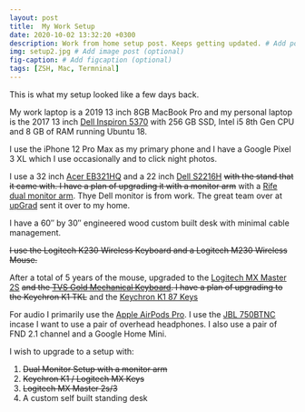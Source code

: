 ```yaml
---
layout: post
title:  My Work Setup 
date: 2020-10-02 13:32:20 +0300
description: Work from home setup post. Keeps getting updated. # Add post description (optional)
img: setup2.jpg # Add image post (optional)
fig-caption: # Add figcaption (optional)
tags: [ZSH, Mac, Termninal]
---
```

This is what my setup looked like a few days back.

My work laptop is a 2019 13 inch 8GB MacBook Pro and my personal laptop is the 2017 13 inch [Dell Inspiron 5370](https://www.dell.com/support/home/en-in/product-support/product/inspiron-13-5370-laptop/overview) with 256 GB SSD, Intel i5 8th Gen CPU and 8 GB of RAM running Ubuntu 18.

I use the iPhone 12 Pro Max as my primary phone and I have a Google Pixel 3 XL which I use occasionally and to click night photos.

I use a 32 inch [Acer EB321HQ](https://www.acer.com/ac/en/US/content/model/UM.JE1AA.C01) and a 22 inch [Dell S2216H](https://www.dell.com/ae/business/p/dell-s2216h-monitor/pd) ~~with the stand that it came with. I have a plan of upgrading it with a monitor arm~~ with a [Rife dual monitor arm](https://www.amazon.in/dp/B084TMSQFJ). Thye Dell monitor is from work. The great team over at [upGrad](https://www.upgrad.com/?utm_source=pradipta.github.io&utm_medium=PradiptaBlog) sent it over to my home.

I have a 60″ by 30″ engineered wood custom built desk with minimal cable management.

~~I use the Logitech K230 Wireless Keyboard and a Logitech M230 Wireless Mouse.~~

After a total of 5 years of the mouse, upgraded to the [Logitech MX Master 2S](https://www.logitech.com/en-in/product/mx-master-2s-flow) ~~and the [TVS Gold Mechanical Keyboard](https://www.tvs-e.in/gold/). I have a plan of upgrading to the Keychron K1 TKL~~ and the [Keychron K1 87 Keys](https://www.keychron.com/products/keychron-k1-wireless-mechanical-keyboard?variant=31253554266201)

For audio I primarily use the [Apple AirPods Pro](https://www.apple.com/in/airpods-pro/). I use the [JBL 750BTNC](https://in.jbl.com/TUNE750BTNC.html) incase I want to use a pair of overhead headphones. I also use a pair of FND 2.1 channel and a Google Home Mini.

I wish to upgrade to a setup with:
<ol>
<li><del>Dual Monitor Setup with a monitor arm</del></li>
<li><del>Keychron K1 / Logitech MX Keys</del></li>
<li><s>Logitech MX Master 2s/3</s></li>
<li>A custom self built standing desk</li>
<ol>

